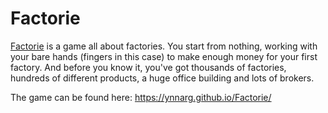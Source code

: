 # Factorie
[Factorie](https://ynnarg.github.io/Factorie/) is a game all about factories. You start from nothing, working with your bare hands (fingers in this case) to make enough money for your first factory. And before you know it, you've got thousands of factories, hundreds of different products, a huge office building and lots of brokers.

The game can be found here: https://ynnarg.github.io/Factorie/